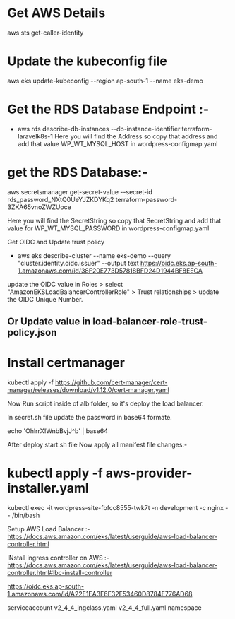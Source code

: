 # Get AWS Details
aws sts get-caller-identity

# Update the kubeconfig file
aws eks update-kubeconfig --region ap-south-1 --name eks-demo

# Get the RDS Database Endpoint :- 
- aws rds describe-db-instances --db-instance-identifier terraform-laravelk8s-1
Here you will find the Address so copy that address and add that value WP_WT_MYSQL_HOST in wordpress-configmap.yaml

# get the RDS Database:- 
aws secretsmanager get-secret-value --secret-id rds_password_NXtQ0UeYJZKDYKq2
terraform-password-3ZKA65vnoZWZUoce 

Here you will find the SecretString so copy that SecretString and add that value for WP_WT_MYSQL_PASSWORD in  wordpress-configmap.yaml

Get OIDC and Update trust policy 
- aws eks describe-cluster --name eks-demo --query "cluster.identity.oidc.issuer" --output text
https://oidc.eks.ap-south-1.amazonaws.com/id/38F20E773D57818BFD24D1944BF8EECA

update the OIDC value in Roles > select "AmazonEKSLoadBalancerControllerRole" > Trust relationships > update the OIDC Unique Number.

## Or Update value in load-balancer-role-trust-policy.json

# Install certmanager
kubectl apply -f https://github.com/cert-manager/cert-manager/releases/download/v1.12.0/cert-manager.yaml

Now Run script inside of alb folder, so it's deploy the load balancer.

In secret.sh file update the password in base64 formate.

echo  'OhlrrX!WnbBvjJ^b' | base64

After deploy start.sh file
Now apply all manifest file changes:-

# kubectl apply -f aws-provider-installer.yaml

kubectl exec -it wordpress-site-fbfcc8555-twk7t -n development -c nginx -- /bin/bash

Setup AWS Load Balancer :- 
https://docs.aws.amazon.com/eks/latest/userguide/aws-load-balancer-controller.html

INstall ingress controller on AWS :- 
https://docs.aws.amazon.com/eks/latest/userguide/aws-load-balancer-controller.html#lbc-install-controller

https://oidc.eks.ap-south-1.amazonaws.com/id/A22E1EA3F6F32F53460D8784E776AD68

serviceaccount
v2_4_4_ingclass.yaml
v2_4_4_full.yaml
namespace